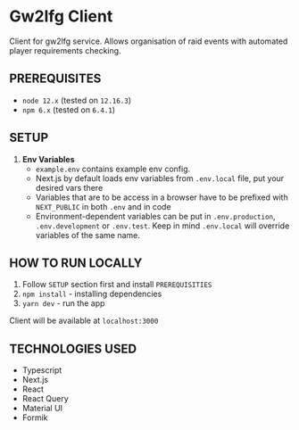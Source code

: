 # Gw2lfg Client

Client for gw2lfg service. Allows organisation of raid events with automated player requirements checking.

## PREREQUISITES

- `node 12.x` (tested on `12.16.3`)
- `npm 6.x` (tested on `6.4.1`)

## SETUP

1. **Env Variables**
   - `example.env` contains example env config.
   - Next.js by default loads env variables from `.env.local` file, put your desired vars there
   - Variables that are to be access in a browser have to be prefixed with `NEXT_PUBLIC` in both `.env` and in code
   - Environment-dependent variables can be put in `.env.production`, `.env.development` or `.env.test`. Keep in mind `.env.local` will override variables of the same name.

## HOW TO RUN LOCALLY

1. Follow `SETUP` section first and install `PREREQUISITIES`
2. `npm install` - installing dependencies
3. `yarn dev` - run the app

Client will be available at `localhost:3000`

## TECHNOLOGIES USED

- Typescript
- Next.js
- React
- React Query
- Material UI
- Formik
